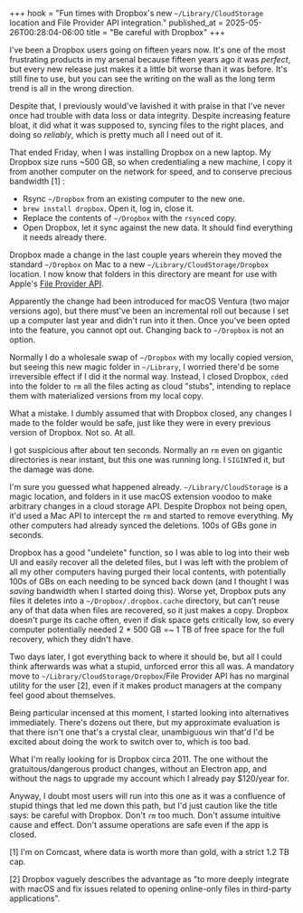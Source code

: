 +++
hook = "Fun times with Dropbox's new `~/Library/CloudStorage` location and File Provider API integration."
published_at = 2025-05-26T00:28:04-06:00
title = "Be careful with Dropbox"
+++

I've been a Dropbox users going on fifteen years now. It's one of the most frustrating products in my arsenal because fifteen years ago it was _perfect_, but every new release just makes it a little bit worse than it was before. It's still fine to use, but you can see the writing on the wall as the long term trend is all in the wrong direction.

Despite that, I previously would've lavished it with praise in that I've never once had trouble with data loss or data integrity. Despite increasing feature bloat, it did what it was supposed to, syncing files to the right places, and doing so _reliably_, which is pretty much all I need out of it.

That ended Friday, when I was installing Dropbox on a new laptop. My Dropbox size runs ~500 GB, so when credentialing a new machine, I copy it from another computer on the network for speed, and to conserve precious bandwidth [1] :

* Rsync `~/Dropbox` from an existing computer to the new one.
* `brew install dropbox`. Open it, log in, close it.
* Replace the contents of `~/Dropbox` with the `rsync`ed copy.
* Open Dropbox, let it sync against the new data. It should find everything it needs already there.

Dropbox made a change in the last couple years wherein they moved the standard `~/Dropbox` on Mac to a new `~/Library/CloudStorage/Dropbox` location. I now know that folders in this directory are meant for use with Apple's [File Provider API](https://developer.apple.com/documentation/fileprovider/).

Apparently the change had been introduced for macOS Ventura (two major versions ago), but there must've been an incremental roll out because I set up a computer last year and didn't run into it then. Once you've been opted into the feature, you cannot opt out. Changing back to `~/Dropbox` is not an option.

Normally I do a wholesale swap of `~/Dropbox` with my locally copied version, but seeing this new magic folder in `~/Library`, I worried there'd be some irreversible effect if I did it the normal way. Instead, I closed Dropbox, `cd`ed into the folder to `rm` all the files acting as cloud "stubs", intending to replace them with materialized versions from my local copy.

What a mistake. I dumbly assumed that with Dropbox closed, any changes I made to the folder would be safe, just like they were in every previous version of Dropbox. Not so. At all.

I got suspicious after about ten seconds. Normally an `rm` even on gigantic directories is near instant, but this one was running long. I `SIGINT`ed it, but the damage was done.

I'm sure you guessed what happened already. `~/Library/CloudStorage` is a magic location, and folders in it use macOS extension voodoo to make arbitrary changes in a cloud storage API. Despite Dropbox not being open, it'd used a Mac API to intercept the `rm` and started to remove everything. My other computers had already synced the deletions. 100s of GBs gone in seconds.

Dropbox has a good "undelete" function, so I was able to log into their web UI and easily recover all the deleted files, but I was left with the problem of all my other computers having purged their local contents, with potentially 100s of GBs on each needing to be synced back down (and I thought I was _saving_ bandwidth when I started doing this). Worse yet, Dropbox puts any files it deletes into a `~/Dropbox/.dropbox.cache` directory, but can't reuse any of that data when files are recovered, so it just makes a copy. Dropbox doesn't purge its cache often, even if disk space gets critically low, so every computer potentially needed 2 * 500 GB =~ 1 TB of free space for the full recovery, which they didn't have.

Two days later, I got everything back to where it should be, but all I could think afterwards was what a stupid, unforced error this all was. A mandatory move to `~/Library/CloudStorage/Dropbox`/File Provider API has no marginal utility for the user [2], even if it makes product managers at the company feel good about themselves.

Being particular incensed at this moment, I started looking into alternatives immediately. There's dozens out there, but my approximate evaluation is that there isn't one that's a crystal clear, unambiguous win that'd I'd be excited about doing the work to switch over to, which is too bad.

What I'm really looking for is Dropbox circa 2011. The one without the gratuitous/dangerous product changes, without an Electron app, and without the nags to upgrade my account which I already pay $120/year for.

Anyway, I doubt most users will run into this one as it was a confluence of stupid things that led me down this path, but I'd just caution like the title says: be careful with Dropbox. Don't `rm` too much. Don't assume intuitive cause and effect. Don't assume operations are safe even if the app is closed.

[1] I'm on Comcast, where data is worth more than gold, with a strict 1.2 TB cap.

[2] Dropbox vaguely describes the advantage as "to more deeply integrate with macOS and fix issues related to opening online-only files in third-party applications".

